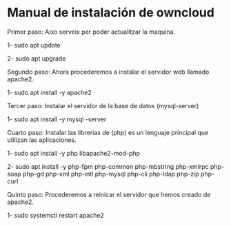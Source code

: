 # Manual de instalación de owncloud
Primer paso: Aixo serveix per poder actualitzar la maquina.

1- sudo apt update

2- sudo apt upgrade

Segundo paso: Ahora procederemos a instalar el servidor web llamado apache2.

1- sudo apt install -y apache2

Tercer paso: Instalar el servidor de la base de datos (mysql-server) 

1- sudo apt install -y mysql -server

Cuarto paso: Instalar las librerias de (php) es un lenguaje principal que utilizan las aplicaciones.

1- sudo apt install -y php libapache2-mod-php

2- sudo apt install -y php-fpm php-common php-mbstring php-xmlrpc php-soap php-gd php-xml php-intl php-mysql php-cli php-ldap php-zip php-curl

Quinto paso: Procederemos a reinicar el servidor que hemos creado de apache2.

1- sudo systemctl restart apache2



